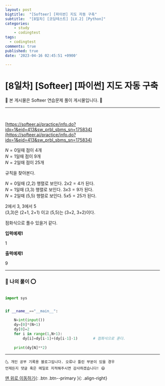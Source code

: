 ```yaml
---
layout: post
bigtitle:  "[Softeer] [파이썬] 지도 자동 구축"
subtitle:  "[8일차] [코딩테스트] [LV.2] [Python]"
categories:
    - study
    - codingtest
tags:
  - codingtest
comments: true
published: true
date: '2023-04-16 02:45:51 +0900'

---
```


# [8일차] [Softeer] [파이썬] 지도 자동 구축

🎀 본 게시물은 Softeer 연습문제 풀이 게시물입니다. 🎀 

---
<br>


[https://softeer.ai/practice/info.do?idx=1&eid=413&sw_prbl_sbms_sn=175834](https://softeer.ai/practice/info.do?idx=1&eid=413&sw_prbl_sbms_sn=175834)

$N=0$일때 점이 4개 <br>
$N=1$일때 점이 9개 <br>
$N=2$일때 점이 25개 

규칙을 찾아본다. 

$N=0$일때 (2,2) 행렬로 보인다. $2x2=4$가 된다. <br>
$N=1$일때 (3,3) 행렬로 보인다. $3x3=9$가 된다. <br>
$N=2$일때 (5,5) 행렬로 보인다. $5x5=25$가 된다. <br>

2에서 3, 3에서 5 <br>
(3,3)은 (2+1, 2+1) 이고 (5,5)는 (3+2, 3+2)이다. 

점화식으로 풀수 있을거 같다. 

__입력예제1__

1

__출력예제1__

9

---

### 🚀 나의 풀이 ⭕

```python

import sys


if __name__=="__main__":

    N=int(input())
    dy=[0]*(N+1)
    dy[0]=2
    for i in range(1,N+1):
        dy[i]=dy[i-1]+(dy[i-1]-1)       # 점화식으로 푼다.
    
    print(dy[N]**2)

```


***
    🌜 개인 공부 기록용 블로그입니다. 오류나 틀린 부분이 있을 경우 
    언제든지 댓글 혹은 메일로 지적해주시면 감사하겠습니다! 😄

[맨 위로 이동하기](#){: .btn .btn--primary }{: .align-right}